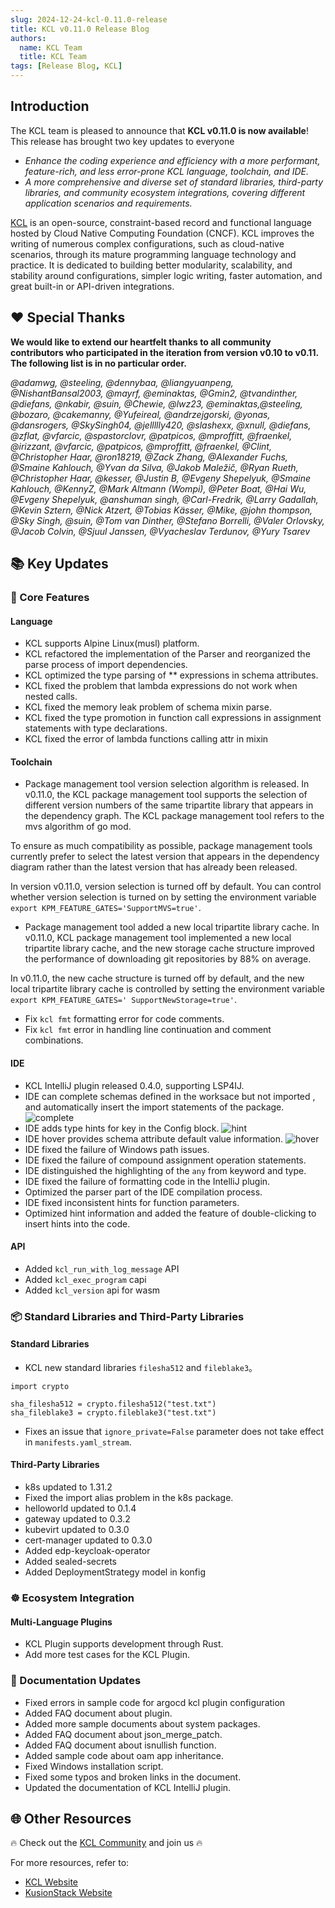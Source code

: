 ```yaml
---
slug: 2024-12-24-kcl-0.11.0-release
title: KCL v0.11.0 Release Blog
authors:
  name: KCL Team
  title: KCL Team
tags: [Release Blog, KCL]
---
```


## Introduction

The KCL team is pleased to announce that **KCL v0.11.0 is now available**! This release has brought two key updates to everyone

- _Enhance the coding experience and efficiency with a more performant, feature-rich, and less error-prone KCL language, toolchain, and IDE._
- _A more comprehensive and diverse set of standard libraries, third-party libraries, and community ecosystem integrations, covering different application scenarios and requirements._

[KCL](https://github.com/kcl-lang) is an open-source, constraint-based record and functional language hosted by Cloud Native Computing Foundation (CNCF). KCL improves the writing of numerous complex configurations, such as cloud-native scenarios, through its mature programming language technology and practice. It is dedicated to building better modularity, scalability, and stability around configurations, simpler logic writing, faster automation, and great built-in or API-driven integrations.

## ❤️ Special Thanks

**We would like to extend our heartfelt thanks to all community contributors who participated in the iteration from version v0.10 to v0.11. The following list is in no particular order.**

_@adamwg, @steeling, @dennybaa, @liangyuanpeng, @NishantBansal2003, @mayrf, @eminaktas, @Gmin2, @tvandinther, @diefans, @nkabir, @suin, @Chewie, @lwz23, @eminaktas,@steeling, @bozaro, @cakemanny, @Yufeireal, @andrzejgorski, @yonas, @dansrogers, @SkySingh04, @jellllly420,  @slashexx, @xnull, @diefans, @zflat, @vfarcic, @spastorclovr, @patpicos, @mproffitt, @fraenkel, @irizzant, @vfarcic, @patpicos, @mproffitt, @fraenkel, @Clint, @Christopher Haar, @ron18219, @Zack Zhang, @Alexander Fuchs, @Smaine Kahlouch, @Yvan da Silva, @Jakob Maležič, @Ryan Rueth, @Christopher Haar, @kesser, @Justin B, @Evgeny Shepelyuk, @Smaine Kahlouch, @KennyZ, @Mark Altmann (Wompi), @Peter Boat, @Hai Wu, @Evgeny Shepelyuk, @anshuman singh, @Carl-Fredrik, @Larry Gadallah, @Kevin Sztern, @Nick Atzert, @Tobias Kässer, @Mike, @john thompson, @Sky Singh, @suin, @Tom van Dinther, @Stefano Borrelli, @Valer Orlovsky, @Jacob Colvin, @Sjuul Janssen, @Vyacheslav Terdunov, @Yury Tsarev_

## 📚 Key Updates

### 🔧 Core Features

#### Language

- KCL supports Alpine Linux(musl) platform.
- KCL refactored the implementation of the Parser and reorganized the parse process of import dependencies.
- KCL optimized the type parsing of ** expressions in schema attributes.
- KCL fixed the problem that lambda expressions do not work when nested calls.
- KCL fixed the memory leak problem of schema mixin parse.
- KCL fixed the type promotion in function call expressions in assignment statements with type declarations.
- KCL fixed the error of lambda functions calling attr in mixin


#### Toolchain

- Package management tool version selection algorithm is released. In v0.11.0, the KCL package management tool supports the selection of different version numbers of the same tripartite library that appears in the dependency graph. The KCL package management tool refers to the mvs algorithm of go mod. 

To ensure as much compatibility as possible, package management tools currently prefer to select the latest version that appears in the dependency diagram rather than the latest version that has already been released.

In version v0.11.0, version selection is turned off by default. You can control whether version selection is turned on by setting the environment variable `export KPM_FEATURE_GATES='SupportMVS=true'`.

- Package management tool added a new local tripartite library cache. In v0.11.0, KCL package management tool implemented a new local tripartite library cache, and the new storage cache structure improved the performance of downloading git repositories by 88% on average.

In v0.11.0, the new cache structure is turned off by default, and the new local tripartite library cache is controlled by setting the environment variable `export KPM_FEATURE_GATES=' SupportNewStorage=true'`.

- Fix `kcl fmt` formatting error for code comments.
- Fix `kcl fmt` error in handling line continuation and comment combinations.

#### IDE

- KCL IntelliJ plugin released 0.4.0, supporting LSP4IJ.
- IDE can complete schemas defined in the worksace but not imported , and automatically insert the import statements of the package.
![complete](/img/blog/2024-12-06-kcl-0.11.0-release/complete.gif)
- IDE adds type hints for key in the Config block.
![hint](/img/blog/2024-12-06-kcl-0.11.0-release/hint.png)
- IDE hover provides schema attribute default value information.
![hover](/img/blog/2024-12-06-kcl-0.11.0-release/hover.png)
- IDE fixed the failure of Windows path issues.
- IDE fixed the failure of compound assignment operation statements.
- IDE distinguished the highlighting of the `any` from keyword and type.
- IDE fixed the failure of formatting code in the IntelliJ plugin.
- Optimized the parser part of the IDE compilation process.
- IDE fixed inconsistent hints for function parameters.
- Optimized hint information and added the feature of double-clicking to insert hints into the code.

#### API

- Added `kcl_run_with_log_message` API
- Added `kcl_exec_program` capi
- Added `kcl_version` api for wasm

### 📦️ Standard Libraries and Third-Party Libraries

#### Standard Libraries

- KCL new standard libraries `filesha512` and `fileblake3`。

```kcl
import crypto

sha_filesha512 = crypto.filesha512("test.txt")
sha_fileblake3 = crypto.fileblake3("test.txt")
```

- Fixes an issue that `ignore_private=False` parameter does not take effect in `manifests.yaml_stream`.

#### Third-Party Libraries

- k8s updated to 1.31.2
- Fixed the import alias problem in the k8s package.
- helloworld updated to 0.1.4
- gateway updated to 0.3.2
- kubevirt updated to 0.3.0
- cert-manager updated to 0.3.0
- Added edp-keycloak-operator
- Added sealed-secrets
- Added DeploymentStrategy model in konfig

### ☸️ Ecosystem Integration

#### Multi-Language Plugins

- KCL Plugin supports development through Rust.
- Add more test cases for the KCL Plugin.

### 📖 Documentation Updates

- Fixed errors in sample code for argocd kcl plugin configuration
- Added FAQ document about plugin.
- Added more sample documents about system packages.
- Added FAQ document about json_merge_patch.
- Added FAQ document about isnullish function.
- Added sample code about oam app inheritance.
- Fixed Windows installation script.
- Fixed some typos and broken links in the document.
- Updated the documentation of KCL IntelliJ plugin.

## 🌐 Other Resources

🔥 Check out the [KCL Community](https://github.com/kcl-lang/community) and join us 🔥

For more resources, refer to:

- [KCL Website](https://kcl-lang.io/)
- [KusionStack Website](https://kusionstack.io/)
